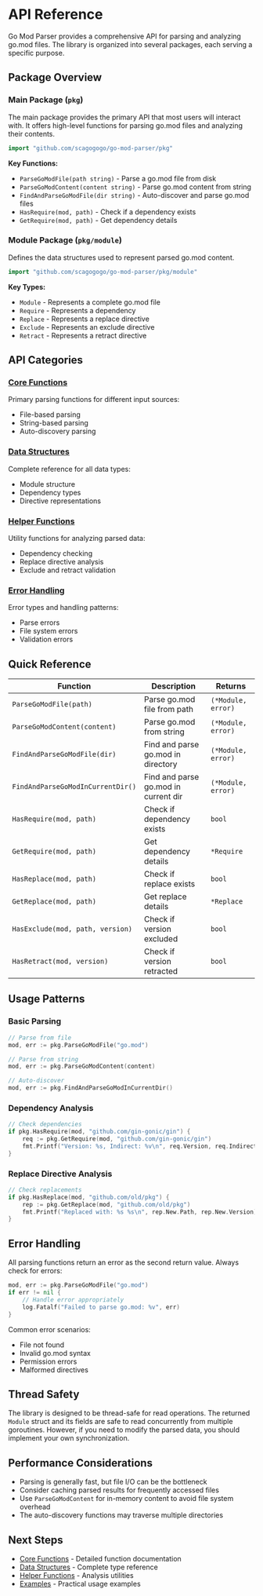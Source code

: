# API Reference

Go Mod Parser provides a comprehensive API for parsing and analyzing go.mod files. The library is organized into several packages, each serving a specific purpose.

## Package Overview

### Main Package (`pkg`)

The main package provides the primary API that most users will interact with. It offers high-level functions for parsing go.mod files and analyzing their contents.

```go
import "github.com/scagogogo/go-mod-parser/pkg"
```

**Key Functions:**
- `ParseGoModFile(path string)` - Parse a go.mod file from disk
- `ParseGoModContent(content string)` - Parse go.mod content from string
- `FindAndParseGoModFile(dir string)` - Auto-discover and parse go.mod files
- `HasRequire(mod, path)` - Check if a dependency exists
- `GetRequire(mod, path)` - Get dependency details

### Module Package (`pkg/module`)

Defines the data structures used to represent parsed go.mod content.

```go
import "github.com/scagogogo/go-mod-parser/pkg/module"
```

**Key Types:**
- `Module` - Represents a complete go.mod file
- `Require` - Represents a dependency
- `Replace` - Represents a replace directive
- `Exclude` - Represents an exclude directive
- `Retract` - Represents a retract directive

## API Categories

### [Core Functions](/api/core-functions)
Primary parsing functions for different input sources:
- File-based parsing
- String-based parsing  
- Auto-discovery parsing

### [Data Structures](/api/data-structures)
Complete reference for all data types:
- Module structure
- Dependency types
- Directive representations

### [Helper Functions](/api/helper-functions)
Utility functions for analyzing parsed data:
- Dependency checking
- Replace directive analysis
- Exclude and retract validation

### [Error Handling](/api/error-handling)
Error types and handling patterns:
- Parse errors
- File system errors
- Validation errors

## Quick Reference

| Function | Description | Returns |
|----------|-------------|---------|
| `ParseGoModFile(path)` | Parse go.mod file from path | `(*Module, error)` |
| `ParseGoModContent(content)` | Parse go.mod from string | `(*Module, error)` |
| `FindAndParseGoModFile(dir)` | Find and parse go.mod in directory | `(*Module, error)` |
| `FindAndParseGoModInCurrentDir()` | Find and parse go.mod in current dir | `(*Module, error)` |
| `HasRequire(mod, path)` | Check if dependency exists | `bool` |
| `GetRequire(mod, path)` | Get dependency details | `*Require` |
| `HasReplace(mod, path)` | Check if replace exists | `bool` |
| `GetReplace(mod, path)` | Get replace details | `*Replace` |
| `HasExclude(mod, path, version)` | Check if version excluded | `bool` |
| `HasRetract(mod, version)` | Check if version retracted | `bool` |

## Usage Patterns

### Basic Parsing

```go
// Parse from file
mod, err := pkg.ParseGoModFile("go.mod")

// Parse from string
mod, err := pkg.ParseGoModContent(content)

// Auto-discover
mod, err := pkg.FindAndParseGoModInCurrentDir()
```

### Dependency Analysis

```go
// Check dependencies
if pkg.HasRequire(mod, "github.com/gin-gonic/gin") {
    req := pkg.GetRequire(mod, "github.com/gin-gonic/gin")
    fmt.Printf("Version: %s, Indirect: %v\n", req.Version, req.Indirect)
}
```

### Replace Directive Analysis

```go
// Check replacements
if pkg.HasReplace(mod, "github.com/old/pkg") {
    rep := pkg.GetReplace(mod, "github.com/old/pkg")
    fmt.Printf("Replaced with: %s %s\n", rep.New.Path, rep.New.Version)
}
```

## Error Handling

All parsing functions return an error as the second return value. Always check for errors:

```go
mod, err := pkg.ParseGoModFile("go.mod")
if err != nil {
    // Handle error appropriately
    log.Fatalf("Failed to parse go.mod: %v", err)
}
```

Common error scenarios:
- File not found
- Invalid go.mod syntax
- Permission errors
- Malformed directives

## Thread Safety

The library is designed to be thread-safe for read operations. The returned `Module` struct and its fields are safe to read concurrently from multiple goroutines. However, if you need to modify the parsed data, you should implement your own synchronization.

## Performance Considerations

- Parsing is generally fast, but file I/O can be the bottleneck
- Consider caching parsed results for frequently accessed files
- Use `ParseGoModContent` for in-memory content to avoid file system overhead
- The auto-discovery functions may traverse multiple directories

## Next Steps

- [Core Functions](/api/core-functions) - Detailed function documentation
- [Data Structures](/api/data-structures) - Complete type reference
- [Helper Functions](/api/helper-functions) - Analysis utilities
- [Examples](/examples/) - Practical usage examples
